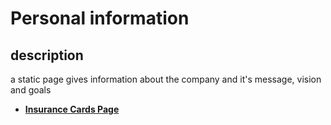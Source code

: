 # Personal information

## description

a static page gives information about the company and it's message, vision and goals

- [**Insurance Cards Page**](https://insurance-client.inovola-stage.com/main/InsuranceCards)
